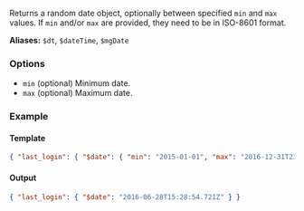 Returns a random date object, optionally between specified `min` and `max` values.
If `min` and/or `max` are provided, they need to be in ISO-8601 format.

**Aliases:** `$dt`, `$dateTime`, `$mgDate`

### Options

- `min` (optional) Minimum date.
- `max` (optional) Maximum date.

### Example

#### Template
```json
{ "last_login": { "$date": { "min": "2015-01-01", "max": "2016-12-31T23:59:59.999Z" } } }
```
#### Output
```json
{ "last_login": { "$date": "2016-06-28T15:28:54.721Z" } }
```